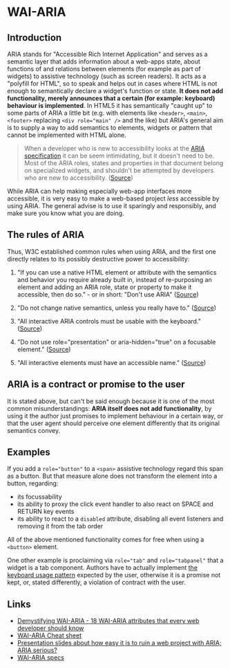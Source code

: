 # WAI-ARIA

## Introduction

ARIA stands for "Accessible Rich Internet Application" and serves as a semantic layer that adds information about a web-apps state, about functions of and relations between elements (for example as part of widgets) to assistive technology (such as screen readers). It acts as a "polyfill for HTML", so to speak and helps out in cases where HTML is not enough to semantically declare a widget's function or state. **It does not add functionality, merely announces that a certain (for example: keyboard) behaviour is implemented**. In HTML5 it has semantically "caught up" to some parts of ARIA a little bit (e.g. with elements like `<header>`, `<main>`, `<footer>` replacing `<div role="main" />` and the like) but ARIA's general aim is to supply a way to add semantics to elements, widgets or pattern that cannot be implemented with HTML alone.

> When a developer who is new to accessibility looks at the [ARIA specification](https://www.w3.org/TR/wai-aria-1.1/) it can be seem intimidating, but it doesn't need to be. Most of the ARIA roles, states and properties in that document belong on specialized widgets, and shouldn't be attempted by developers who are new to accessibility.
> ([Source](https://www.davidmacd.com/blog/wai-aria-accessbility-for-average-web-developers.html))

While ARIA can help making especially web-app interfaces more accessible, it is very easy to make a web-based project _less_ accessible by using ARIA. The general advise is to use it sparingly and responsibly, and make sure you know what you are doing.

## The rules of ARIA

Thus, W3C established common rules when using ARIA, and the first one directly relates to its possibly destructive power to accessibility:

1. "If you can use a native HTML element or attribute with the semantics and behavior you require already built in, instead of re-purposing an element and adding an ARIA role, state or property to make it accessible, then do so." - or in short: "Don't use ARIA" ([Source](https://www.w3.org/TR/using-aria/#firstrule))

2. "Do not change native semantics, unless you really have to." ([Source](https://www.w3.org/TR/using-aria/#secondrule))

3. "All interactive ARIA controls must be usable with the keyboard." ([Source](https://www.w3.org/TR/using-aria/#3rdrule))

4. "Do not use role="presentation" or aria-hidden="true" on a focusable element." ([Source](https://www.w3.org/TR/using-aria/#4thrule))

5. "All interactive elements must have an accessible name." ([Source](https://www.w3.org/TR/using-aria/#fifthrule))

## ARIA is a contract or promise to the user

It is stated above, but can't be said enough because it is one of the most common misunderstandings: **ARIA itself does not add functionality**, by using it the author just promises to implement behaviour in a certain way, or that the user agent should perceive one element differently that its original semantics convey.

## Examples

If you add a `role="button"` to a `<span>` assistive technology regard this span as a button. But that measure alone does not transform the element into a button, regarding:

- its focussability
- its ability to proxy the click event handler to also react on SPACE and RETURN key events
- its ability to react to a `disabled` attribute, disabling all event listeners and removing it from the tab order

All of the above mentioned functionality comes for free when using a `<button>` element.

One other example is proclaiming via `role="tab"` and `role="tabpanel"` that a widget is a tab component. Authors have to actually implement [the keyboard usage pattern](https://www.w3.org/TR/wai-aria-practices/examples/tabs/tabs-1/tabs.html) expected by the user, otherwise it is a promise not kept, or, stated differently, a violation of contract with the user.

## Links

- [Demystifying WAI-ARIA - 18 WAI-ARIA attributes that every web developer should know](https://www.davidmacd.com/blog/wai-aria-accessbility-for-average-web-developers.html)
- [WAI-ARIA Cheat sheet](https://www.digitala11y.com/wai-aria-1-1-cheat-sheet/)
- [Presentation slides about how easy it is to ruin a web project with ARIA; ARIA serious?](https://talks.yatil.net/47fUQW/aria-serious)
- [WAI-ARIA specs](https://www.w3.org/TR/wai-aria-1.1/)
